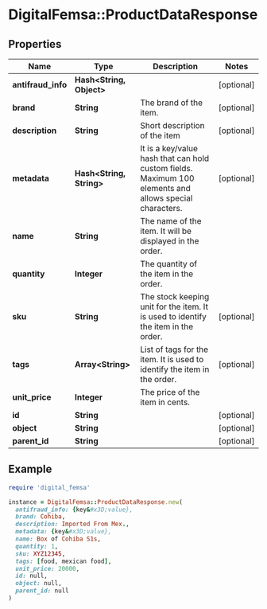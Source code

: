 # DigitalFemsa::ProductDataResponse

## Properties

| Name | Type | Description | Notes |
| ---- | ---- | ----------- | ----- |
| **antifraud_info** | **Hash&lt;String, Object&gt;** |  | [optional] |
| **brand** | **String** | The brand of the item. | [optional] |
| **description** | **String** | Short description of the item | [optional] |
| **metadata** | **Hash&lt;String, String&gt;** | It is a key/value hash that can hold custom fields. Maximum 100 elements and allows special characters. | [optional] |
| **name** | **String** | The name of the item. It will be displayed in the order. |  |
| **quantity** | **Integer** | The quantity of the item in the order. |  |
| **sku** | **String** | The stock keeping unit for the item. It is used to identify the item in the order. | [optional] |
| **tags** | **Array&lt;String&gt;** | List of tags for the item. It is used to identify the item in the order. | [optional] |
| **unit_price** | **Integer** | The price of the item in cents. |  |
| **id** | **String** |  | [optional] |
| **object** | **String** |  | [optional] |
| **parent_id** | **String** |  | [optional] |

## Example

```ruby
require 'digital_femsa'

instance = DigitalFemsa::ProductDataResponse.new(
  antifraud_info: {key&#x3D;value},
  brand: Cohiba,
  description: Imported From Mex.,
  metadata: {key&#x3D;value},
  name: Box of Cohiba S1s,
  quantity: 1,
  sku: XYZ12345,
  tags: [food, mexican food],
  unit_price: 20000,
  id: null,
  object: null,
  parent_id: null
)
```

